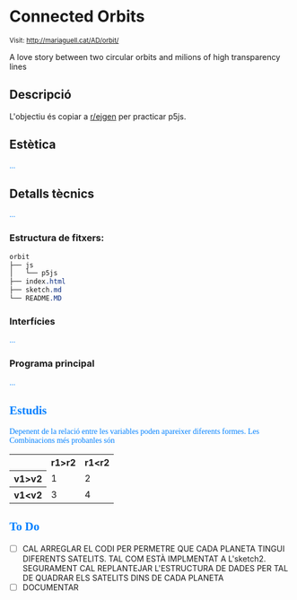# Connected Orbits

<style>n{color:#0080ff;font-family:"Segoe Print"}</style>

<small>Visit: http://mariaguell.cat/AD/orbit/</small>

A love story between two circular orbits and milions of high transparency lines

## Descripció

L'objectiu és copiar a [r/ejgen](https://www.reddit.com/r/generative/comments/jqiv25/orbits_in_orbits/) per practicar p5js.

## Estètica

<n>...</n>

## Detalls tècnics

<n>...</n>

### Estructura de fitxers:

```css
orbit
├── js
│   └── p5js
├── index.html
├── sketch.md
└── README.MD
```

### Interfícies

<n>...</n>

### Programa principal

<n>...</n>

## <n>Estudis</n>

<n>Depenent de la relació entre les variables poden apareixer diferents formes. Les Combinacions més probanles són</n>

<table>
	<tr>
		<th></th>
		<th>r1&gt;r2</th>
		<th>r1&lt;r2</th>
	</tr>
	<tr>
		<th>v1&gt;v2</th>
		<td>1</td>
		<td>2</td>
	</tr>
	<tr>
		<th>v1&lt;v2</th>
		<td>3</td>
		<td>4</td>
	</tr>
</table>

## <n>To Do</n>

* [ ] CAL ARREGLAR EL CODI PER PERMETRE QUE CADA PLANETA TINGUI DIFERENTS SATELITS. TAL COM ESTÀ  IMPLMENTAT A L'sketch2. SEGURAMENT CAL REPLANTEJAR L'ESTRUCTURA DE DADES PER TAL DE QUADRAR ELS SATELITS DINS DE CADA PLANETA
* [ ] DOCUMENTAR
